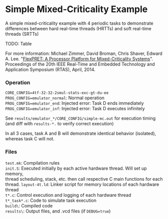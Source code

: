Simple Mixed-Criticality Example
================================================================================

A simple mixed-criticality example with 4 periodic tasks to demonstrate differences between hard real-time threads (HRTTs) and soft real-time threads (SRTTs)

TODO: Table

For more information:
Michael Zimmer, David Broman, Chris Shaver, Edward A. Lee. "[FlexPRET: A Processor Platform for Mixed-Criticality Systems](http://chess.eecs.berkeley.edu/pubs/1048.html)". Proceedings of the 20th IEEE Real-Time and Embedded Technology and Application Symposium (RTAS), April, 2014.

### Operation
`CORE_CONFIG=4tf-32-32-2smul-stats-exc-gt-du-ee`  
`PROG_CONFIG=emulator_normal`: Normal operation  
`PROG_CONFIG=emulator_end`: Injected error: Task D ends immediately  
`PROG_CONFIG=emulator_inf`: Injected error: Task D executes infinitely  

See `results/emulator_*/CORE_CONFIG/simple-mc.out` for execution timing (and diff with `results-*.` to verify correct execution)

In all 3 cases, task A and B will demonstrate identical behavior (isolated), whereas task C will not.

### Files
`test.mk`: Compilation rules   
`init.S`: Executed initially by each active hardware thread. Will set up memory,  
thread scheduling, stack, etc. then call respective C main functions for each
thread.
`layout-4t.ld`: Linker script for memory locations of each hardware thread  
`t*.c`: Control execution and logging of each hardware thread  
`t*_task*.c`: Code to simulate task execution  
`build\`: Compiled code  
`results\`: Output files, and .vcd files (if `DEBUG=true`)  
